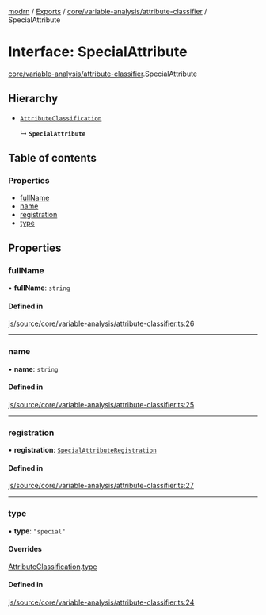 [modrn](../README.md) / [Exports](../modules.md) / [core/variable-analysis/attribute-classifier](../modules/core_variable_analysis_attribute_classifier.md) / SpecialAttribute

# Interface: SpecialAttribute

[core/variable-analysis/attribute-classifier](../modules/core_variable_analysis_attribute_classifier.md).SpecialAttribute

## Hierarchy

- [`AttributeClassification`](core_variable_analysis_attribute_classifier.AttributeClassification.md)

  ↳ **`SpecialAttribute`**

## Table of contents

### Properties

- [fullName](core_variable_analysis_attribute_classifier.SpecialAttribute.md#fullname)
- [name](core_variable_analysis_attribute_classifier.SpecialAttribute.md#name)
- [registration](core_variable_analysis_attribute_classifier.SpecialAttribute.md#registration)
- [type](core_variable_analysis_attribute_classifier.SpecialAttribute.md#type)

## Properties

### fullName

• **fullName**: `string`

#### Defined in

[js/source/core/variable-analysis/attribute-classifier.ts:26](https://github.com/alexbfr/modrn/blob/e23b9e9/modrn.ts/js/source/core/variable-analysis/attribute-classifier.ts#L26)

___

### name

• **name**: `string`

#### Defined in

[js/source/core/variable-analysis/attribute-classifier.ts:25](https://github.com/alexbfr/modrn/blob/e23b9e9/modrn.ts/js/source/core/variable-analysis/attribute-classifier.ts#L25)

___

### registration

• **registration**: [`SpecialAttributeRegistration`](../modules/core_types_variables.md#specialattributeregistration)

#### Defined in

[js/source/core/variable-analysis/attribute-classifier.ts:27](https://github.com/alexbfr/modrn/blob/e23b9e9/modrn.ts/js/source/core/variable-analysis/attribute-classifier.ts#L27)

___

### type

• **type**: ``"special"``

#### Overrides

[AttributeClassification](core_variable_analysis_attribute_classifier.AttributeClassification.md).[type](core_variable_analysis_attribute_classifier.AttributeClassification.md#type)

#### Defined in

[js/source/core/variable-analysis/attribute-classifier.ts:24](https://github.com/alexbfr/modrn/blob/e23b9e9/modrn.ts/js/source/core/variable-analysis/attribute-classifier.ts#L24)
